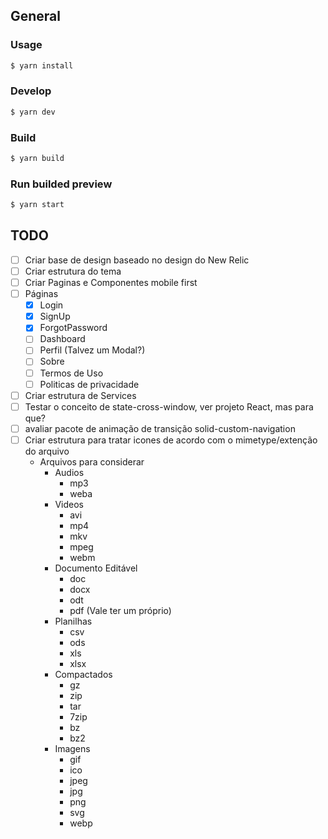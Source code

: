 ## General
### Usage

```bash
$ yarn install
```

### Develop

```bash
$ yarn dev
```

### Build

```bash
$ yarn build
```

### Run builded preview

```bash
$ yarn start
```


## TODO

- [ ] Criar base de design baseado no design do New Relic
- [ ] Criar estrutura do tema
- [ ] Criar Paginas e Componentes mobile first
- [ ] Páginas
  - [x] Login
  - [x] SignUp
  - [x] ForgotPassword
  - [ ] Dashboard
  - [ ] Perfil (Talvez um Modal?)
  - [ ] Sobre
  - [ ] Termos de Uso
  - [ ] Politicas de privacidade
- [ ] Criar estrutura de Services
- [ ] Testar o conceito de state-cross-window, ver projeto React, mas para que?
- [ ] avaliar pacote de animação de transição solid-custom-navigation
- [ ] Criar estrutura para tratar icones de acordo com o mimetype/extenção do arquivo 
  - Arquivos para considerar
    - Audios
      - mp3
      - weba
    - Videos
      - avi
      - mp4
      - mkv
      - mpeg
      - webm
    - Documento Editável
      - doc
      - docx
      - odt
      - pdf (Vale ter um próprio)
    - Planilhas
      - csv
      - ods
      - xls
      - xlsx
    - Compactados
      - gz
      - zip
      - tar
      - 7zip
      - bz
      - bz2
    - Imagens
      - gif
      - ico
      - jpeg
      - jpg
      - png
      - svg
      - webp